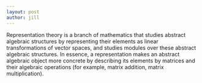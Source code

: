 ```yaml
---
layout: post
author: jill
---
```

Representation theory is a branch of mathematics that studies abstract algebraic structures by representing their elements as linear transformations of vector spaces, and studies modules over these abstract algebraic structures. In essence, a representation makes an abstract algebraic object more concrete by describing its elements by matrices and their algebraic operations (for example, matrix addition, matrix multiplication).
